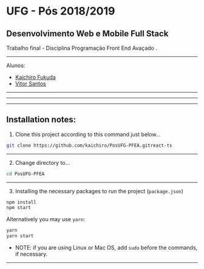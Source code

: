 # UFG - Pós 2018/2019

## Desenvolvimento Web e Mobile Full Stack

Trabalho final - Disciplina Programação Front End Avaçado .

---

Alunos:
  * [Kaichiro Fukuda](https://github.com/kaichiro)
  * [Vitor Santos](https://github.com/VitorSantos1996)

---
---
---

## Installation notes:

1) Clone this project according to this command just below...

```sh
git clone https://github.com/kaichiro/PosUFG-PFEA.gitreact-ts
```

---

2) Change directory to...

```sh
cd PosUFG-PFEA
```

---

3) Installing the necessary packages to run the project (`package.json`)

```sh
npm install
npm start
```

Alternatively you may use ```yarn```:

```sh
yarn
yarn start
```

* NOTE: if you are using Linux or Mac OS, add ```sudo``` before the commands, if necessary.

---
